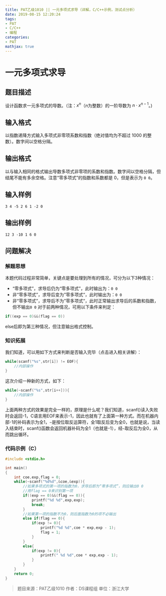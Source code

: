 ```yaml
---
title: PAT乙级1010 || 一元多项式求导（详解，C/C++示例，测试点分析）
date: 2019-08-15 12:20:24
tags:
- PAT
- C/C++
- 编程
categories:
- PAT
mathjax: true
---
```


# **一元多项式求导**
## **题目描述**
设计函数求一元多项式的导数。（注：$x^n$（*n*为整数）的一阶导数为 $n \cdot x^{n−1}$。)
## **输入格式**
以指数递降方式输入多项式非零项系数和指数（绝对值均为不超过 1000 的整数）。数字间以空格分隔。
## **输出格式**
以与输入相同的格式输出导数多项式非零项的系数和指数。数字间以空格分隔，但结尾不能有多余空格。注意“零多项式”的指数和系数都是 0，但是表示为 `0 0`。
## **输入样例**
```null
3 4 -5 2 6 1 -2 0
```
## **输出样例**
```null
12 3 -10 1 6 0
```

## 问题解决
### 解题思想
本题代码过程非常简单，关键点是要处理到所有的情况，可分为以下3种情况：
* “零多项式”，求导后仍为“零多项式”，此时输出为：`0 0`
* 非“零多项式”，求导后变为”零多项式“，此时输出为：`0 0`
* 非“零多项式”，求导后不为”零多项式“，此时正常输出求导后的系数和指数，但不输出`0 0`
  对于前两种情况，可用以下条件来判定：

```c
if((exp == 0)&&(flag == 0))
```

else后即为第三种情况，但注意输出格式控制。

### 知识拓展
我们知道，可以用如下方式来判断是否输入完毕（点击进入相关讲解）：

```c
while(scanf("%s",str[i]) != EOF){
    //内部操作
}
```

这次介绍一种新的方式，如下：

```c
while(~scanf("%s",str[i++])){
    //内部操作
}
```

上面两种方式的效果是完全一样的，原理是什么呢？我们知道，scanf()读入失败时会返回-1，C语言用EOF来表示-1，因此也就有了上面第一种方式。而在机器内部-1的补码表示为全1，`~`是按位取反运算符，全1取反后变为全0，也就是说，当读入结束时，scanf()函数会返回机器补码为全1（也就是-1），经`~`取反后为全0，从而跳出循环。

### 代码示例（C）


```c
#include <stdio.h>

int main()
{
    int coe,exp,flag = 0;
    while(~scanf("%d%d",&coe,&exp)){
        //如果多项式的第一项的指数为0，求导后即为“零多项式”，则应输出0 0
        //用flag == 0来识别第一项
        if((exp == 0)&&(flag == 0)){
            printf("%d %d",exp,exp);
            break;
        }
        //如果第一项的指数不为0，则后面指数为0的项不必输出
        else if(flag == 0){
            if(exp != 0){
                printf("%d %d",coe * exp,exp - 1);
                flag = 1;
            }
        }
        else{
            if(exp != 0){
                printf(" %d %d",coe * exp,exp - 1);
            }
        }
    }
    return 0;
}
```

>题目来源：PAT乙级1010
>作者：DS课程组
>单位：浙江大学